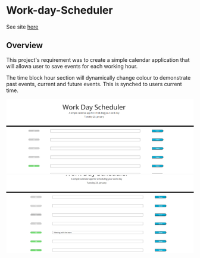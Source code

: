 # Work-day-Scheduler

See site [here]()

## Overview

This project's requirement was to create a simple calendar application that will allowa user to save events for each working hour.

The time block hour section will dynamically change colour to demonstrate past events, current and future events. This is synched to users current time.


![Schedule_Empty_Fields](../images/work-day-scheduler-01.png)
![Schedule_User_Input](../images/work-day-scheduler-02.png)

